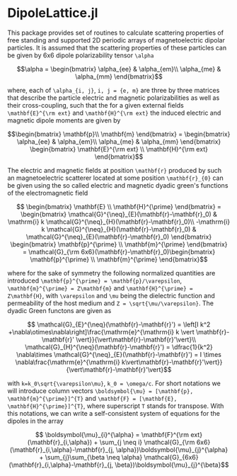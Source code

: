 # DipoleLattice.jl

This package provides set of routines to calculate scattering properties of free standing and supported 2D periodic arrays of magnetoelectric dipolar particles. It is assumed that the scattering properties of these particles can be given by 6x6 dipole polarizability tensor ``\alpha``
```math
\alpha = \begin{bmatrix}
\alpha_{ee} & \alpha_{em}\\
\alpha_{me} & \alpha_{mm}
\end{bmatrix}
```
where, each of ``\alpha_{i, j}``, ``i, j = {e, m}`` are three by three matrices that describe the particle electric and magnetic polarizabilities as well as their cross-coupling, such that the for a given external fields ``\mathbf{E}^{\rm ext}`` and ``\mathbf{H}^{\rm ext}`` the induced electric and magnetic dipole moments are given by

```math
\begin{bmatrix}
\mathbf{p}\\
\mathbf{m}
\end{bmatrix} = \begin{bmatrix}
\alpha_{ee} & \alpha_{em}\\
\alpha_{me} & \alpha_{mm}
\end{bmatrix}
\begin{bmatrix}
\mathbf{E}^{\rm ext} \\
\mathbf{H}^{\rm ext}
\end{bmatrix}
```

The electric and magnetic fields at position ``\mathbf{r}`` produced by such an magnetoelectric scatterer located at some position ``\mathbf{r}_{0}`` can be given using the so called electric and magnetic dyadic green's functions of the electromagnetic field

```math
  \begin{bmatrix}
  \mathbf{E} \\
  \mathbf{H}^{\prime}
  \end{bmatrix} =
  \begin{bmatrix}
    \mathcal{G}^{\neq}_{E}(\mathbf{r}-\mathbf{r}_0) & \mathrm{i} k \mathcal{G}^{\neq}_{H}(\mathbf{r}-\mathbf{r}_0)\\
    -\mathrm{i} k \mathcal{G}^{\neq}_{H}(\mathbf{r}-\mathbf{r}_0) & \mathcal{G}^{\neq}_{E}(\mathbf{r}-\mathbf{r}_0)
  \end{bmatrix}
  \begin{bmatrix}
  \mathbf{p}^{\prime} \\
  \mathbf{m}^{\prime}
  \end{bmatrix} = \mathcal{G}_{\rm 6x6}(\mathbf{r}-\mathbf{r}_0)\begin{bmatrix}
  \mathbf{p}^{\prime} \\
  \mathbf{m}^{\prime}
  \end{bmatrix}
```
where for the sake of symmetry the following normalized quantities are introduced ``\mathbf{p}^{\prime} = \mathbf{p}/\varepsilon``, ``\mathbf{m}^{\prime} = Z\mathbf{m}`` and ``\mathbf{H}^{\prime} = Z\mathbf{H}``, with ``\varepsilon`` and ``\mu`` being the dielectric function and permeability of the host medium and ``Z = \sqrt{\mu/\varepsilon}``. The dyadic Green functons are given as

```math
  \mathcal{G}_{E}^{\neq}(\mathbf{r}-\mathbf{r}') = \left[I k^2 +\nabla\otimes\nabla\right]\frac{\mathrm{e}^{\mathrm{i} k \vert \mathbf{r}-\mathbf{r}' \vert}}{\vert\mathbf{r}-\mathbf{r}'\vert}\\
  \mathcal{G}_{H}^{\neq}(\mathbf{r}-\mathbf{r}') = \dfrac{1}{k^2} \nabla\times \mathcal{G}^{\neq}_{E}(\mathbf{r}-\mathbf{r}') = I  \times \nabla\frac{\mathrm{e}^{\mathrm{i} k\vert\mathbf{r}-\mathbf{r}'\vert}}{\vert\mathbf{r}-\mathbf{r}'\vert}
```
with ``k=k_0\sqrt{\varepsilon\mu}``, ``k_0 = \omega/c``. For short notations we will introduce column vectors
``\boldsymbol{\mu} = [\mathbf{p}, \mathbf{m}^{\prime}]^{T}`` and ``\mathbf{F} = [\mathbf{E}, \mathbf{H}^{\prime}]^{T}``, where superscript `T` stands for transpose. With this notations, we can write a self-consistent system of equations for the dipoles in the array

```math
  \boldsymbol{\mu}_{i}^{\alpha} = \mathbf{F}^{\rm ext}(\mathbf{r}_{i,\alpha}) + \sum_{j \neq i} \mathcal{G}_{\rm 6x6}(\mathbf{r}_{i,\alpha}-\mathbf{r}_{j, \alpha})\boldsymbol{\mu}_{j}^{\alpha} + \sum_{j}\sum_{\beta \neq \alpha} \mathcal{G}_{6x6}(\mathbf{r}_{i,\alpha}-\mathbf{r}_{j, \beta})\boldsymbol{\mu}_{j}^{\beta}
```
